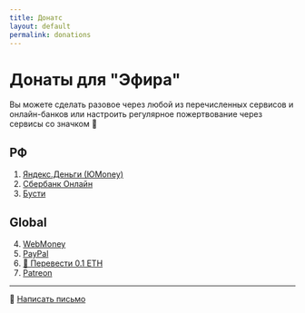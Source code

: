 ```yaml
---
title: Донатс
layout: default
permalink: donations
---
```


# Донаты для "Эфира"

Вы можете сделать разовое через любой из перечисленных сервисов и онлайн-банков или <span class="highlight">настроить регулярное</span> пожертвование через сервисы со значком 💸

## РФ

1. [Яндекс.Деньги (ЮMoney)](https://yoomoney.ru/to/41001208338566)  
2. [Сбербанк Онлайн](https://online.sberbank.ru)  
3. [Бусти](https://busty.ru)

## Global

4. [WebMoney](https://www.webmoney.ru)
5. [PayPal](https://www.paypal.com)   
6. [💸 Перевести 0.1 ETH](ethereum:0xf945F3471cf40D6F5782Ec458445E87ee734Ab24?value=100000000000000000)
7. [Patreon](https://www.patreon.com)  

---

💸 [Написать письмо](mailto:indexmod@ya.ru)
